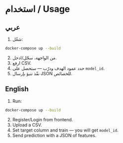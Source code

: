 # استخدام / Usage

## عربي
1) شغّل:
```bash
docker-compose up --build
```
2) من الواجهة، سجّل/ادخل.
3) ارفع CSV.
4) حدد عمود الهدف ودرّب — ستحصل على `model_id`.
5) نفّذ تنبؤ بإرسال JSON للخصائص.

## English
1) Run:
```bash
docker-compose up --build
```
2) Register/Login from frontend.
3) Upload a CSV.
4) Set target column and train — you will get `model_id`.
5) Send prediction with a JSON of features.
